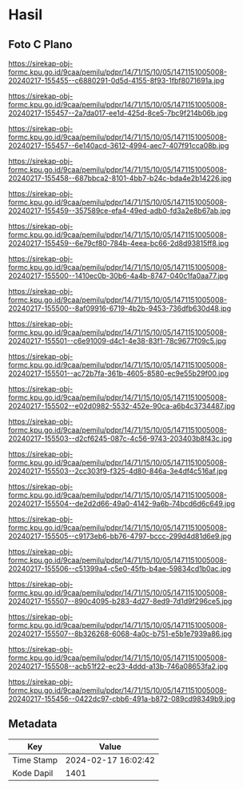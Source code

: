 # Hasil

## Foto C Plano

https://sirekap-obj-formc.kpu.go.id/9caa/pemilu/pdpr/14/71/15/10/05/1471151005008-20240217-155455--c6880291-0d5d-4155-8f93-1fbf8071691a.jpg

https://sirekap-obj-formc.kpu.go.id/9caa/pemilu/pdpr/14/71/15/10/05/1471151005008-20240217-155457--2a7da017-ee1d-425d-8ce5-7bc9f214b06b.jpg

https://sirekap-obj-formc.kpu.go.id/9caa/pemilu/pdpr/14/71/15/10/05/1471151005008-20240217-155457--6e140acd-3612-4994-aec7-407f91cca08b.jpg

https://sirekap-obj-formc.kpu.go.id/9caa/pemilu/pdpr/14/71/15/10/05/1471151005008-20240217-155458--687bbca2-8101-4bb7-b24c-bda4e2b14226.jpg

https://sirekap-obj-formc.kpu.go.id/9caa/pemilu/pdpr/14/71/15/10/05/1471151005008-20240217-155459--357589ce-efa4-49ed-adb0-fd3a2e8b67ab.jpg

https://sirekap-obj-formc.kpu.go.id/9caa/pemilu/pdpr/14/71/15/10/05/1471151005008-20240217-155459--6e79cf80-784b-4eea-bc66-2d8d93815ff8.jpg

https://sirekap-obj-formc.kpu.go.id/9caa/pemilu/pdpr/14/71/15/10/05/1471151005008-20240217-155500--1410ec0b-30b6-4a4b-8747-040c1fa0aa77.jpg

https://sirekap-obj-formc.kpu.go.id/9caa/pemilu/pdpr/14/71/15/10/05/1471151005008-20240217-155500--8af09916-6719-4b2b-9453-736dfb630d48.jpg

https://sirekap-obj-formc.kpu.go.id/9caa/pemilu/pdpr/14/71/15/10/05/1471151005008-20240217-155501--c6e91009-d4c1-4e38-83f1-78c9677f09c5.jpg

https://sirekap-obj-formc.kpu.go.id/9caa/pemilu/pdpr/14/71/15/10/05/1471151005008-20240217-155501--ac72b7fa-361b-4605-8580-ec9e55b29f00.jpg

https://sirekap-obj-formc.kpu.go.id/9caa/pemilu/pdpr/14/71/15/10/05/1471151005008-20240217-155502--e02d0982-5532-452e-90ca-a6b4c3734487.jpg

https://sirekap-obj-formc.kpu.go.id/9caa/pemilu/pdpr/14/71/15/10/05/1471151005008-20240217-155503--d2cf6245-087c-4c56-9743-203403b8f43c.jpg

https://sirekap-obj-formc.kpu.go.id/9caa/pemilu/pdpr/14/71/15/10/05/1471151005008-20240217-155503--2cc303f9-f325-4d80-846a-3e4df4c516af.jpg

https://sirekap-obj-formc.kpu.go.id/9caa/pemilu/pdpr/14/71/15/10/05/1471151005008-20240217-155504--de2d2d66-49a0-4142-9a6b-74bcd6d6c649.jpg

https://sirekap-obj-formc.kpu.go.id/9caa/pemilu/pdpr/14/71/15/10/05/1471151005008-20240217-155505--c9173eb6-bb76-4797-bccc-299d4d81d6e9.jpg

https://sirekap-obj-formc.kpu.go.id/9caa/pemilu/pdpr/14/71/15/10/05/1471151005008-20240217-155506--c51399a4-c5e0-45fb-b4ae-59834cd1b0ac.jpg

https://sirekap-obj-formc.kpu.go.id/9caa/pemilu/pdpr/14/71/15/10/05/1471151005008-20240217-155507--890c4095-b283-4d27-8ed9-7d1d9f296ce5.jpg

https://sirekap-obj-formc.kpu.go.id/9caa/pemilu/pdpr/14/71/15/10/05/1471151005008-20240217-155507--8b326268-6068-4a0c-b751-e5b1e7939a86.jpg

https://sirekap-obj-formc.kpu.go.id/9caa/pemilu/pdpr/14/71/15/10/05/1471151005008-20240217-155508--acb51f22-ec23-4ddd-a13b-746a08653fa2.jpg

https://sirekap-obj-formc.kpu.go.id/9caa/pemilu/pdpr/14/71/15/10/05/1471151005008-20240217-155456--0422dc97-cbb6-491a-b872-089cd98349b9.jpg


## Metadata

| Key        | Value               |
| ---------- | ------------------- |
| Time Stamp | 2024-02-17 16:02:42 |
| Kode Dapil | 1401                |



